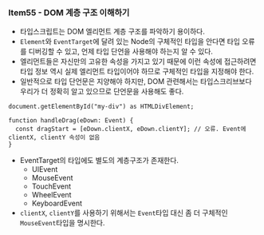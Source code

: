 ### Item55 - DOM 계층 구조 이해하기

- 타입스크립트는 DOM 엘리먼트 계층 구조를 파악하기 용이하다.
- `Element`와 `EventTarget`에 달려 있는 Node의 구체적인 타입을 안다면 타입 오류를 디버깅할 수 있고, 언제 타입 단언을 사용해야 하는지 알 수 있다.
- 엘리먼트들은 자신만의 고유한 속성을 가지고 있기 때문에 이런 속성에 접근하려면 타입 정보 역시 실제 엘리먼트 타입이어야 하므로 구체적인 타입을 지정해야 한다.
- 일반적으로 타입 단언문은 지양해야 하지만, DOM 관련해서는 타입스크리브보다 우리가 더 정확히 알고 있으므로 단언문을 사용해도 좋다.

```tsx
document.getElementById("my-div") as HTMLDivElement;
```

```tsx
function handleDrag(eDown: Event) {
  const dragStart = [eDown.clientX, eDown.clientY]; // 오류. Event에 clientX, clientY 속성이 없음
}
```

- EventTarget의 타입에도 별도의 계층구조가 존재한다.
  - UIEvent
  - MouseEvent
  - TouchEvent
  - WheelEvent
  - KeyboardEvent
- `clientX`, `clientY`를 사용하기 위해서는 `Event`타입 대신 좀 더 구체적인 `MouseEvent`타입을 명시한다.
